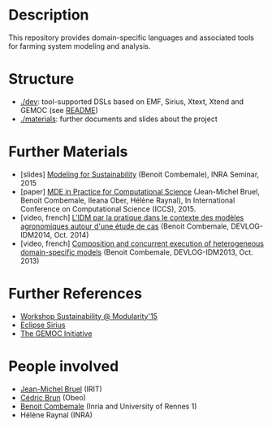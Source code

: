 # Description

This repository provides domain-specific languages and associated tools for farming system modeling and analysis.

# Structure

* [./dev](https://github.com/gemoc/farmingmodeling/tree/master/dev): tool-supported DSLs based on EMF, Sirius, Xtext, Xtend and GEMOC (see [README](https://github.com/gemoc/farmingmodeling/tree/master/dev))
* [./materials](https://github.com/gemoc/farmingmodeling/tree/master/materials): further documents and slides about the project

# Further Materials

* [slides] [Modeling for Sustainability](https://github.com/gemoc/farmingmodeling/blob/master/materials/2015-06-Modeling-for-Sustainability-INRASeminar-combemale.pdf) (Benoit Combemale), INRA Seminar, 2015
* [paper] [MDE in Practice for Computational Science](https://hal.inria.fr/hal-01141393) (Jean-Michel Bruel, Benoit Combemale, Ileana Ober, Hélène Raynal), In International Conference on Computational Science (ICCS), 2015. 
* [video, french] [L'IDM par la pratique dans le contexte des modèles agronomiques autour d'une étude de cas](http://videotheque.univ-tlse3.fr/media/devlog-benoit-combernale-idm-par-la-pratique-dans-) (Benoit Combemale, DEVLOG-IDM2014, Oct. 2014)
* [video, french] [Composition and concurrent execution of heterogeneous domain-specific models](http://videotheque.univ-tlse3.fr/media/composition-and-concurrent-execution-of-heterogene) (Benoit Combemale, DEVLOG-IDM2013, Oct. 2013)

# Further References

* [Workshop Sustainability @ Modularity'15](http://sustainability15.inria.fr/)
* [Eclipse Sirius](http://www.eclipse.org/sirius/)
* [The GEMOC Initiative](http://gemoc.org/)

# People involved

* [Jean-Michel Bruel](http://jmb.c.la/) (IRIT)
* [Cédric Brun](http://cedric.brun.io/) (Obeo)
* [Benoit Combemale](http://people.irisa.fr/Benoit.Combemale/) (Inria and University of Rennes 1)
* Hélène Raynal (INRA)
